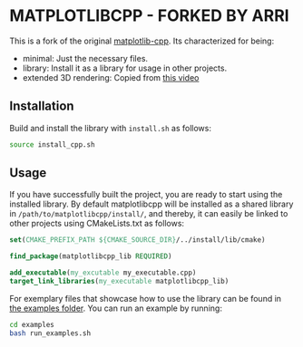 # MATPLOTLIBCPP - FORKED BY ARRI

This is a fork of the original [matplotlib-cpp](https://github.com/lava/matplotlib-cpp). Its characterized for being:

- minimal: Just the necessary files.
- library: Install it as a library for usage in other projects.
- extended 3D rendering: Copied from [this video](https://www.youtube.com/watch?v=NOZDyFmWDtw)

## Installation

Build and install the library with `install.sh` as follows:

```bash
source install_cpp.sh
```

## Usage

If you have successfully built the project, you are ready to start using the installed library. By default matplotlibcpp will be installed as a shared library in `/path/to/matplotlibcpp/install/`, and thereby, it can easily be linked to other projects using CMakeLists.txt as follows:

```cmake
set(CMAKE_PREFIX_PATH ${CMAKE_SOURCE_DIR}/../install/lib/cmake)

find_package(matplotlibcpp_lib REQUIRED)

add_executable(my_excutable my_executable.cpp)
target_link_libraries(my_executable matplotlibcpp_lib)

```

For exemplary files that showcase how to use the library can be found in [the examples folder](examples/). You can run an example by running:

```bash
cd examples
bash run_examples.sh
```
